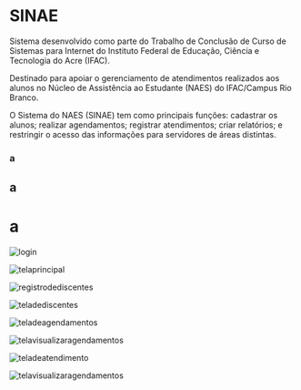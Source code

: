 # SINAE

Sistema desenvolvido como parte do Trabalho de Conclusão de Curso de Sistemas para Internet do Instituto Federal de Educação, Ciência e Tecnologia do Acre (IFAC). 

Destinado para apoiar o gerenciamento de atendimentos realizados aos alunos no Núcleo de Assistência ao Estudante (NAES) do IFAC/Campus Rio Branco.

O Sistema do NAES (SINAE) tem como principais funções: cadastrar os alunos; realizar agendamentos; registrar atendimentos; criar relatórios; e restringir o acesso das informações para servidores de áreas distintas. 

### a
## a
# a
![login](https://user-images.githubusercontent.com/58611244/98430942-0a974f80-2090-11eb-801d-465a5663286a.png)

![telaprincipal](https://user-images.githubusercontent.com/58611244/98430969-50541800-2090-11eb-965d-96e6f37178aa.jpg)

![registrodediscentes](https://user-images.githubusercontent.com/58611244/98430977-606bf780-2090-11eb-8708-591ceb93b50d.png)

![teladediscentes](https://user-images.githubusercontent.com/58611244/98430979-68c43280-2090-11eb-90df-49a4028adccb.png)

![teladeagendamentos](https://user-images.githubusercontent.com/58611244/98431008-98733a80-2090-11eb-863b-f6c0296b807d.png)

![telavisualizaragendamentos](https://user-images.githubusercontent.com/58611244/98431017-a5902980-2090-11eb-9c82-4f2d11b493ef.png)

![teladeatendimento](https://user-images.githubusercontent.com/58611244/98431023-b476dc00-2090-11eb-9a0a-6635be960a6f.png)

![telavisualizaragendamentos](https://user-images.githubusercontent.com/58611244/98431025-b6d93600-2090-11eb-9dfa-5c773c4d4a43.png)

